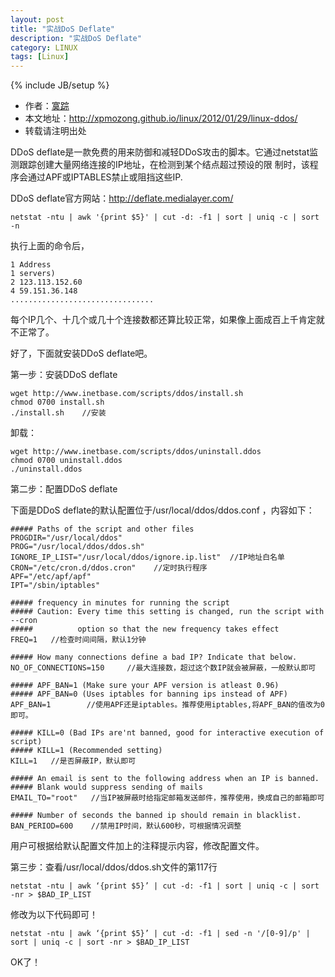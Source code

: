 ```yaml
---
layout: post
title: "实战DoS Deflate"
description: "实战DoS Deflate"
category: LINUX
tags: [Linux]
---
```

{% include JB/setup %}

*   作者：<a href="http://weibo.com/xpmozong" target="blank">寞踪</a>
*   本文地址：http://xpmozong.github.io/linux/2012/01/29/linux-ddos/
*   转载请注明出处

DDoS deflate是一款免费的用来防御和减轻DDoS攻击的脚本。它通过netstat监测跟踪创建大量网络连接的IP地址，在检测到某个结点超过预设的限 制时，该程序会通过APF或IPTABLES禁止或阻挡这些IP.</p>

DDoS deflate官方网站：http://deflate.medialayer.com/

    netstat -ntu | awk '{print $5}' | cut -d: -f1 | sort | uniq -c | sort -n

执行上面的命令后，

    1 Address
    1 servers)
    2 123.113.152.60
    4 59.151.36.148
    ................................

每个IP几个、十几个或几十个连接数都还算比较正常，如果像上面成百上千肯定就不正常了。

好了，下面就安装DDoS deflate吧。

第一步：安装DDoS deflate

    wget http://www.inetbase.com/scripts/ddos/install.sh
    chmod 0700 install.sh
    ./install.sh    //安装

卸载：

    wget http://www.inetbase.com/scripts/ddos/uninstall.ddos
    chmod 0700 uninstall.ddos
    ./uninstall.ddos

第二步：配置DDoS deflate

下面是DDoS deflate的默认配置位于/usr/local/ddos/ddos.conf ，内容如下：

    ##### Paths of the script and other files
    PROGDIR="/usr/local/ddos"
    PROG="/usr/local/ddos/ddos.sh"
    IGNORE_IP_LIST="/usr/local/ddos/ignore.ip.list"  //IP地址白名单
    CRON="/etc/cron.d/ddos.cron"    //定时执行程序
    APF="/etc/apf/apf"
    IPT="/sbin/iptables"

    ##### frequency in minutes for running the script
    ##### Caution: Every time this setting is changed, run the script with --cron
    #####          option so that the new frequency takes effect
    FREQ=1   //检查时间间隔，默认1分钟

    ##### How many connections define a bad IP? Indicate that below.
    NO_OF_CONNECTIONS=150     //最大连接数，超过这个数IP就会被屏蔽，一般默认即可

    ##### APF_BAN=1 (Make sure your APF version is atleast 0.96)
    ##### APF_BAN=0 (Uses iptables for banning ips instead of APF)
    APF_BAN=1        //使用APF还是iptables。推荐使用iptables,将APF_BAN的值改为0即可。

    ##### KILL=0 (Bad IPs are'nt banned, good for interactive execution of script)
    ##### KILL=1 (Recommended setting)
    KILL=1   //是否屏蔽IP，默认即可

    ##### An email is sent to the following address when an IP is banned.
    ##### Blank would suppress sending of mails
    EMAIL_TO="root"   //当IP被屏蔽时给指定邮箱发送邮件，推荐使用，换成自己的邮箱即可

    ##### Number of seconds the banned ip should remain in blacklist.
    BAN_PERIOD=600    //禁用IP时间，默认600秒，可根据情况调整

用户可根据给默认配置文件加上的注释提示内容，修改配置文件。

第三步：查看/usr/local/ddos/ddos.sh文件的第117行

    netstat -ntu | awk ‘{print $5}’ | cut -d: -f1 | sort | uniq -c | sort -nr > $BAD_IP_LIST

修改为以下代码即可！

    netstat -ntu | awk ‘{print $5}’ | cut -d: -f1 | sed -n '/[0-9]/p' | sort | uniq -c | sort -nr > $BAD_IP_LIST



OK了！